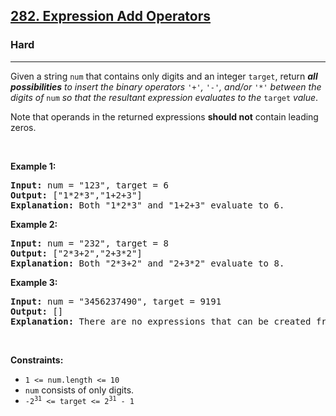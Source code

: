 <h2><a href="https://leetcode.com/problems/expression-add-operators/">282. Expression Add Operators</a></h2><h3>Hard</h3><hr><div style="user-select: auto;"><p style="user-select: auto;">Given a string <code style="user-select: auto;">num</code> that contains only digits and an integer <code style="user-select: auto;">target</code>, return <em style="user-select: auto;"><strong style="user-select: auto;">all possibilities</strong> to insert the binary operators </em><code style="user-select: auto;">'+'</code><em style="user-select: auto;">, </em><code style="user-select: auto;">'-'</code><em style="user-select: auto;">, and/or </em><code style="user-select: auto;">'*'</code><em style="user-select: auto;"> between the digits of </em><code style="user-select: auto;">num</code><em style="user-select: auto;"> so that the resultant expression evaluates to the </em><code style="user-select: auto;">target</code><em style="user-select: auto;"> value</em>.</p>

<p style="user-select: auto;">Note that operands in the returned expressions <strong style="user-select: auto;">should not</strong> contain leading zeros.</p>

<p style="user-select: auto;">&nbsp;</p>
<p style="user-select: auto;"><strong style="user-select: auto;">Example 1:</strong></p>

<pre style="user-select: auto;"><strong style="user-select: auto;">Input:</strong> num = "123", target = 6
<strong style="user-select: auto;">Output:</strong> ["1*2*3","1+2+3"]
<strong style="user-select: auto;">Explanation:</strong> Both "1*2*3" and "1+2+3" evaluate to 6.
</pre>

<p style="user-select: auto;"><strong style="user-select: auto;">Example 2:</strong></p>

<pre style="user-select: auto;"><strong style="user-select: auto;">Input:</strong> num = "232", target = 8
<strong style="user-select: auto;">Output:</strong> ["2*3+2","2+3*2"]
<strong style="user-select: auto;">Explanation:</strong> Both "2*3+2" and "2+3*2" evaluate to 8.
</pre>

<p style="user-select: auto;"><strong style="user-select: auto;">Example 3:</strong></p>

<pre style="user-select: auto;"><strong style="user-select: auto;">Input:</strong> num = "3456237490", target = 9191
<strong style="user-select: auto;">Output:</strong> []
<strong style="user-select: auto;">Explanation:</strong> There are no expressions that can be created from "3456237490" to evaluate to 9191.
</pre>

<p style="user-select: auto;">&nbsp;</p>
<p style="user-select: auto;"><strong style="user-select: auto;">Constraints:</strong></p>

<ul style="user-select: auto;">
	<li style="user-select: auto;"><code style="user-select: auto;">1 &lt;= num.length &lt;= 10</code></li>
	<li style="user-select: auto;"><code style="user-select: auto;">num</code> consists of only digits.</li>
	<li style="user-select: auto;"><code style="user-select: auto;">-2<sup style="user-select: auto;">31</sup> &lt;= target &lt;= 2<sup style="user-select: auto;">31</sup> - 1</code></li>
</ul>
</div>